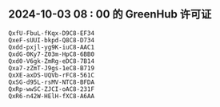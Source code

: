 ## 2024-10-03 08 : 00 的 GreenHub 许可证
```
QxfU-FbuL-fKqx-D9C8-EF34
QxeF-sUUI-bkpd-Q8C8-D734
Qxdd-pxjl-yg9K-iuC8-AAC1
QxdG-0Ky7-Z03m-HpC8-6BB0
Qxd0-V6gk-ZmRg-eDC8-7B14
Qxa7-zZmT-J9gs-1eC8-B719
QxXE-axDS-UQVb-rFC8-561C
QxSG-d95L-rsMV-NTC8-BFDA
QxRp-wwSC-ZJCI-oAC8-231F
QxR6-n42W-HElH-fXC8-A6AA
```
